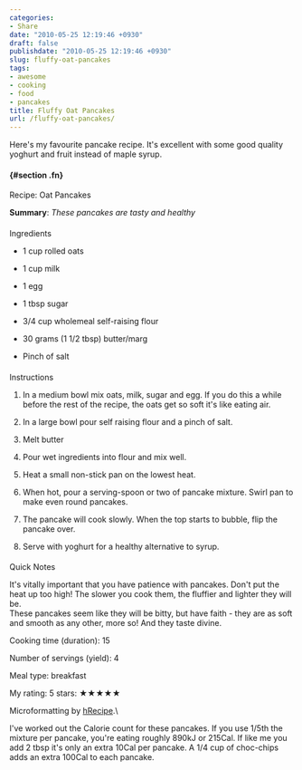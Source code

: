 ```yaml
---
categories:
- Share
date: "2010-05-25 12:19:46 +0930"
draft: false
publishdate: "2010-05-25 12:19:46 +0930"
slug: fluffy-oat-pancakes
tags:
- awesome
- cooking
- food
- pancakes
title: Fluffy Oat Pancakes
url: /fluffy-oat-pancakes/
---
```

Here's my favourite pancake recipe. It's excellent with some good
quality yoghurt and fruit instead of maple syrup.

<div class="hrecipe">

####  {#section .fn}

Recipe: Oat Pancakes

**Summary**: *These pancakes are tasty and healthy*

<div class="ingredients">

####

Ingredients

-   1 cup rolled oats

-   1 cup milk

-   1 egg

-   1 tbsp sugar

-   3/4 cup wholemeal self-raising flour

-   30 grams (1 1/2 tbsp) butter/marg

-   Pinch of salt

</div>

<div class="instructions">

####

Instructions

1.  In a medium bowl mix oats, milk, sugar and egg. If you do this a
    while before the rest of the recipe, the oats get so soft it's like
    eating air.

2.  In a large bowl pour self raising flour and a pinch of salt.

3.  Melt butter

4.  Pour wet ingredients into flour and mix well.

5.  Heat a small non-stick pan on the lowest heat.

6.  When hot, pour a serving-spoon or two of pancake mixture. Swirl pan
    to make even round pancakes.

7.  The pancake will cook slowly. When the top starts to bubble, flip
    the pancake over.

8.  Serve with yoghurt for a healthy alternative to syrup.

</div>

<div class="quicknotes">

####

Quick Notes

It's vitally important that you have patience with pancakes. Don't put
the heat up too high! The slower you cook them, the fluffier and lighter
they will be.\
These pancakes seem like they will be bitty, but have faith - they are
as soft and smooth as any other, more so! And they taste divine.

</div>

<span class="hrlabel">Cooking time (duration): </span><span
class="hritem">15</span>

<span class="hrlabel">Number of servings (yield): </span><span
class="hritem">4</span>

<span class="hrlabel">Meal type: </span><span
class="hritem">breakfast</span>

My rating: <span class="rating">5</span> stars: ★★★★★

Microformatting by [hRecipe](http://website-in-a-weekend.net/hrecipe/).\

</div>

I've worked out the Calorie count for these pancakes. If you use 1/5th
the mixture per pancake, you're eating roughly 890kJ or 215Cal. If like
me you add 2 tbsp it's only an extra 10Cal per pancake. A 1/4 cup of
choc-chips adds an extra 100Cal to each pancake.